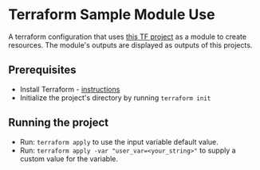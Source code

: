 # Terraform Sample Module Use
A terraform configuration that uses [this TF project](https://github.com/slavrd/terraform-null-random) as a module to create resources. The module's outputs are displayed as outputs of this projects.

## Prerequisites

* Install Terraform - [instructions](https://www.terraform.io/intro/getting-started/install.html#installing-terraform)
* Initialize the project's directory by running `terraform init`

## Running the project

* Run: `terraform apply` to use the input variable default value.
* Run: `terraform apply -var "user_var=<your_string>"` to supply a custom value for the variable.